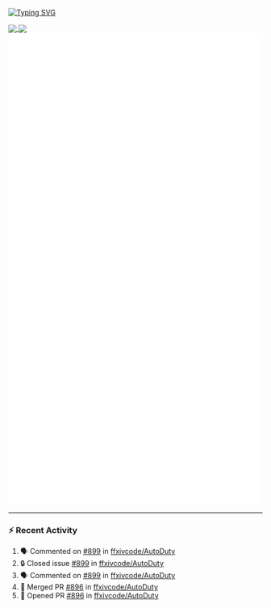 [![Typing SVG](https://readme-typing-svg.demolab.com?font=Fira+Code&duration=1000&pause=1000&multiline=true&repeat=false&width=435&lines=Simon+Latusek+%7C+Gameplay+Engineer)](https://git.io/typing-svg)

<a href="https://github.com/anuraghazra/github-readme-stats">
  <img height=200 align="center" src="https://github-readme-stats.vercel.app/api?username=erdelf&theme=radical" />
</a>
<a href="https://github.com/anuraghazra/convoychat">
  <img height=200 align="center" src="https://streak-stats.demolab.com?user=erdelf&theme=radical&mode=weekly" />
</a>

<picture>
  <img src="/github-metrics.svg" alt="Metrics">
</picture>

---

### :zap: Recent Activity
<!--START_SECTION:activity-->
1. 🗣 Commented on [#899](https://github.com/ffxivcode/AutoDuty/issues/899#issuecomment-2794453542) in [ffxivcode/AutoDuty](https://github.com/ffxivcode/AutoDuty)
2. 🔒 Closed issue [#899](https://github.com/ffxivcode/AutoDuty/issues/899) in [ffxivcode/AutoDuty](https://github.com/ffxivcode/AutoDuty)
3. 🗣 Commented on [#899](https://github.com/ffxivcode/AutoDuty/issues/899#issuecomment-2794369010) in [ffxivcode/AutoDuty](https://github.com/ffxivcode/AutoDuty)
4. 🎉 Merged PR [#896](https://github.com/ffxivcode/AutoDuty/pull/896) in [ffxivcode/AutoDuty](https://github.com/ffxivcode/AutoDuty)
5. 💪 Opened PR [#896](https://github.com/ffxivcode/AutoDuty/pull/896) in [ffxivcode/AutoDuty](https://github.com/ffxivcode/AutoDuty)
<!--END_SECTION:activity-->

<!--
**erdelf/erdelf** is a ✨ _special_ ✨ repository because its `README.md` (this file) appears on your GitHub profile.

Here are some ideas to get you started:

- 🔭 I’m currently working on ...
- 🌱 I’m currently learning ...
- 👯 I’m looking to collaborate on ...
- 🤔 I’m looking for help with ...
- 💬 Ask me about ...
- 📫 How to reach me: ...
- 😄 Pronouns: ...
- ⚡ Fun fact: ...
-->

